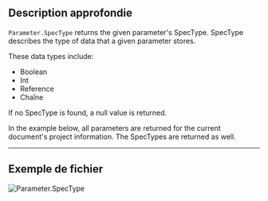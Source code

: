 ## Description approfondie
`Parameter.SpecType` returns the given parameter's SpecType. SpecType describes the type of data that a given parameter stores.

These data types include:
- Boolean
- Int
- Reference
- Chaîne

If no SpecType is found, a null value is returned.

In the example below, all parameters are returned for the current document's project information. The SpecTypes are returned as well.

___
## Exemple de fichier

![Parameter.SpecType](./Revit.Elements.Parameter.SpecType_img.jpg)

